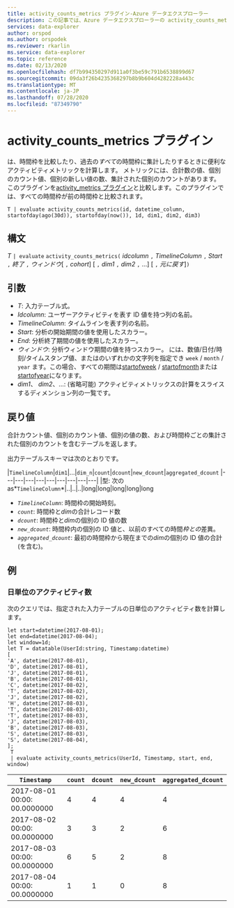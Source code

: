 ```yaml
---
title: activity_counts_metrics プラグイン-Azure データエクスプローラー
description: この記事では、Azure データエクスプローラーの activity_counts_metrics プラグインについて説明します。
services: data-explorer
author: orspod
ms.author: orspodek
ms.reviewer: rkarlin
ms.service: data-explorer
ms.topic: reference
ms.date: 02/13/2020
ms.openlocfilehash: df7b994350297d911a0f3be59c791b6538899d67
ms.sourcegitcommit: 09da3f26b4235368297b8b9b604d4282228a443c
ms.translationtype: MT
ms.contentlocale: ja-JP
ms.lasthandoff: 07/28/2020
ms.locfileid: "87349790"
---
```

# <a name="activity_counts_metrics-plugin"></a>activity_counts_metrics プラグイン

は、時間枠を比較したり、過去の*すべて*の時間枠に集計したりするときに便利なアクティビティメトリックを計算します。 メトリックには、合計数の値、個別のカウント値、個別の新しい値の数、集計された個別のカウントがあります。 このプラグインを[activity_metrics プラグイン](activity-metrics-plugin.md)と比較します。このプラグインでは、すべての時間枠が前の時間枠と比較されます。

```kusto
T | evaluate activity_counts_metrics(id, datetime_column, startofday(ago(30d)), startofday(now()), 1d, dim1, dim2, dim3)
```

## <a name="syntax"></a>構文

*T* `| evaluate` `activity_counts_metrics(` *idcolumn* `,` *TimelineColumn* `,` *Start* `,` *終了* `,` *ウィンドウ*[ `,` *cohort*] [ `,` *dim1* `,` *dim2* `,` ...] [ `,` *元に戻す*]`)`

## <a name="arguments"></a>引数

* *T*: 入力テーブル式。
* *Idcolumn*: ユーザーアクティビティを表す ID 値を持つ列の名前。 
* *TimelineColumn*: タイムラインを表す列の名前。
* *Start*: 分析の開始期間の値を使用したスカラー。
* *End*: 分析終了期間の値を使用したスカラー。
* *ウィンドウ*: 分析ウィンドウ期間の値を持つスカラー。 には、数値/日付/時刻/タイムスタンプ値、またはのいずれかの文字列を指定でき `week` / `month` / `year` ます。この場合、すべての期間は[startofweek](startofweekfunction.md) / [startofmonth](startofmonthfunction.md)または[startofyear](startofyearfunction.md)になります。 
* *dim1*、 *dim2*、...: (省略可能) アクティビティメトリックスの計算をスライスするディメンション列の一覧です。

## <a name="returns"></a>戻り値

合計カウント値、個別のカウント値、個別の値の数、および時間枠ごとの集計された個別のカウントを含むテーブルを返します。

出力テーブルスキーマは次のとおりです。

|`TimelineColumn`|`dim1`|...|`dim_n`|`count`|`dcount`|`new_dcount`|`aggregated_dcount`
|---|---|---|---|---|---|---|---|---|
|型: 次の as*`TimelineColumn`*|..|..|..|long|long|long|long|long


* *`TimelineColumn`*: 時間枠の開始時刻。
* *`count`*: 時間枠と*dim*の合計レコード数
* *`dcount`*: 時間枠と*dim*の個別の ID 値の数
* *`new_dcount`*: 時間枠内の個別の ID 値と、以前のすべての時間*枠との*差異。 
* *`aggregated_dcount`*: 最初の時間枠から現在までの*dim*の個別の ID 値の合計 (を含む)。

## <a name="examples"></a>例

### <a name="daily-activity-counts"></a>日単位のアクティビティ数 

次のクエリでは、指定された入力テーブルの日単位のアクティビティ数を計算します。

<!-- csl: https://help.kusto.windows.net:443/Samples -->
```kusto
let start=datetime(2017-08-01);
let end=datetime(2017-08-04);
let window=1d;
let T = datatable(UserId:string, Timestamp:datetime)
[
'A', datetime(2017-08-01),
'D', datetime(2017-08-01), 
'J', datetime(2017-08-01),
'B', datetime(2017-08-01),
'C', datetime(2017-08-02),  
'T', datetime(2017-08-02),
'J', datetime(2017-08-02),
'H', datetime(2017-08-03),
'T', datetime(2017-08-03),
'T', datetime(2017-08-03),
'J', datetime(2017-08-03),
'B', datetime(2017-08-03),
'S', datetime(2017-08-03),
'S', datetime(2017-08-04),
];
 T 
 | evaluate activity_counts_metrics(UserId, Timestamp, start, end, window)
```

|`Timestamp`|`count`|`dcount`|`new_dcount`|`aggregated_dcount`|
|---|---|---|---|---|
|2017-08-01 00:00: 00.0000000|4|4|4|4|
|2017-08-02 00:00: 00.0000000|3|3|2|6|
|2017-08-03 00:00: 00.0000000|6|5|2|8|
|2017-08-04 00:00: 00.0000000|1|1|0|8|


